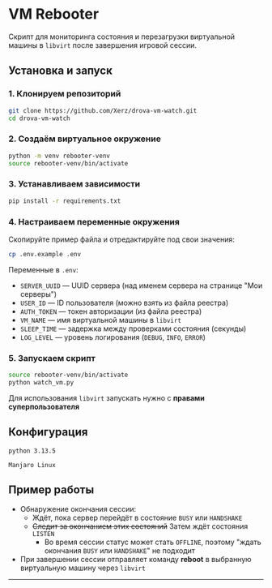
# VM Rebooter

Скрипт для мониторинга состояния и перезагрузки виртуальной машины в `libvirt` после завершения игровой сессии.

## Установка и запуск

### 1. Клонируем репозиторий

```bash
git clone https://github.com/Xerz/drova-vm-watch.git
cd drova-vm-watch
````

### 2. Создаём виртуальное окружение

```bash
python -m venv rebooter-venv
source rebooter-venv/bin/activate
```

### 3. Устанавливаем зависимости

```bash
pip install -r requirements.txt
```

### 4. Настраиваем переменные окружения

Скопируйте пример файла и отредактируйте под свои значения:

```bash
cp .env.example .env
```

Переменные в `.env`:

* `SERVER_UUID` — UUID сервера (над именем сервера на странице "Мои серверы")
* `USER_ID` — ID пользователя (можно взять из файла реестра)
* `AUTH_TOKEN` — токен авторизации (из файла реестра)
* `VM_NAME` — имя виртуальной машины в `libvirt`
* `SLEEP_TIME` — задержка между проверками состояния (секунды)
* `LOG_LEVEL` — уровень логирования (`DEBUG`, `INFO`, `ERROR`)

### 5. Запускаем скрипт

```bash
source rebooter-venv/bin/activate
python watch_vm.py
```

Для использования `libvirt` запускать нужно с **правами суперпользователя**

## Конфигурация

`python 3.13.5`

`Manjaro Linux`

## Пример работы

* Обнаружение окончания сессии:
  * Ждёт, пока сервер перейдёт в состояние `BUSY` или `HANDSHAKE`
  * ~~Следит за окончанием этих состояний~~ Затем ждёт состояния `LISTEN`
    * Во время сессии статус может стать `OFFLINE`, поэтому "ждать окончания `BUSY` или `HANDSHAKE`" не подходит
* При завершении сессии отправляет команду **reboot** в выбранную виртуальную машину через `libvirt`

---
